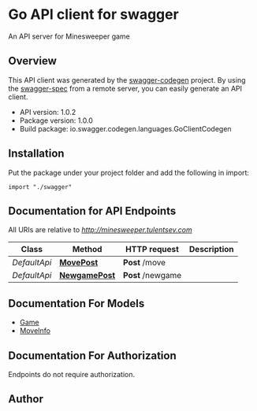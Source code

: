 # Go API client for swagger

An API server for Minesweeper game

## Overview
This API client was generated by the [swagger-codegen](https://github.com/swagger-api/swagger-codegen) project.  By using the [swagger-spec](https://github.com/swagger-api/swagger-spec) from a remote server, you can easily generate an API client.

- API version: 1.0.2
- Package version: 1.0.0
- Build package: io.swagger.codegen.languages.GoClientCodegen

## Installation
Put the package under your project folder and add the following in import:
```golang
import "./swagger"
```

## Documentation for API Endpoints

All URIs are relative to *http://minesweeper.tulentsev.com*

Class | Method | HTTP request | Description
------------ | ------------- | ------------- | -------------
*DefaultApi* | [**MovePost**](docs/DefaultApi.md#movepost) | **Post** /move | 
*DefaultApi* | [**NewgamePost**](docs/DefaultApi.md#newgamepost) | **Post** /newgame | 


## Documentation For Models

 - [Game](docs/Game.md)
 - [MoveInfo](docs/MoveInfo.md)


## Documentation For Authorization
 Endpoints do not require authorization.


## Author



